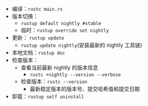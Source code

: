 - 编译：`rustc main.rs`
- 版本切换：
	- `rustup default nightly #stable`
	- 临时：`rustup override set nightly`
- 更新： `rustup update`
	-  `rustup update nightly`(安装最新的 nightly 工具链)
- 本地文档：`rustup doc`
- 检查版本：
	- 查看当前最新 nightly 的版本信息
		- `rustc +nightly --version --verbose`
	- 检查版本：`rustc --version`
	    - 最新稳定版本的版本号、提交哈希值和提交日期
- 卸载：`rustup self uninstall`


